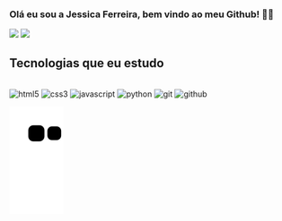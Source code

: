 ### Olá eu sou a Jessica Ferreira, bem vindo ao meu Github! 👋🏻

<img height="180em" src="https://github-readme-stats.vercel.app/api?username=jessicabferreira&layout=compact&langs_icons=true&theme=radical"/>
<img height="180em" src="https://github-readme-stats.vercel.app/api/top-langs/?username=jessicabferreira&layout=compact&langs_icons=true&theme=radical"/>


## Tecnologias que eu estudo

<div style="display: inline_block"><br>
  <img alt="html5" src="https://img.shields.io/badge/HTML5-E34F26?style=for-the-badge&logo=html5&logoColor=white"/>
  <img alt="css3" src="https://img.shields.io/badge/CSS3-1572B6?style=for-the-badge&logo=css3&logoColor=white"/>
  <img alt="javascript" src="https://img.shields.io/badge/JavaScript-F7DF1E?style=for-the-badge&logo=javascript&logoColor=black"/>
  <img alt="python" src="https://img.shields.io/badge/Python-14354C?style=for-the-badge&logo=python&logoColor=white"/>
  <img alt="git" src="https://img.shields.io/badge/GIT-E44C30?style=for-the-badge&logo=git&logoColor=white"/>
  <img alt="github" src="https://img.shields.io/badge/GitHub-100000?style=for-the-badge&logo=github&logoColor=white">
  
  ![Snake animation](https://github.com/jessicabferreira/jessicabferreira/blob/output/github-contribution-grid-snake.svg)
</div>
